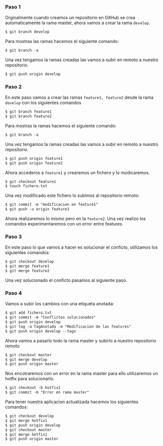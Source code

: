 ### Paso 1

Orginalmente cuando creamos un repositorio en GitHub se crea automaticamente la rama master, ahora vamos a crear la rama `develop`.

```markdown
$ git branch develop
```

Para mostras las ramas hacemos el siguiente comando:

```markdown
$ git branch -a
```

Una vez tengamos la ramas creadas las vamos a subir en remoto a nuestro repositorio.

```markdown
$ git push origin develop
```

### Paso 2

En este paso vamos a crear las ramas `feature1, feature2` desde la rama `develop` con los siguientes comandos

```markdown
$ git branch feature1
$ git branch feature2
```
Para mostras la ramas hacemos el siguiente comando:

```markdown
$ git branch -a
```
Una vez tengamos la ramas creadas las vamos a subir en remoto a nuestro repositorio.

```markdown
$ git push origin feature1
$ git push origin feature2
```

Ahora accederos a `feature1` y crearemos un fichero y lo modicaremos.

```markdown
$ git checkout feature1
$ touch fichero.txt
```

Una vez modificado este fichero lo subimos al repositorio remoto:

```markdown
$ git commit -m "modificacion en feature1"
$ git push -u origin feature1
```

Ahora realizaremos lo mismo pero en la `feature2`. Una vez realizo los comandos experimentaremos con un error entre features.

### Paso 3

En este paso lo que vamos a hacer es solucionar el conficto, utilizamos los siguientes comandos:

```markdown
$ git checkout develop
$ git merge feature1
$ git merge feature2
```

Una vez solucionado el conficto pasamos al siguiente paso.

### Paso 4

Vamos a subir los cambios con una etiqueta anotada:

```markdown
$ git add fichero.txt
$ git commit -m "Conflictos solucionados"
$ git push origin develop
$ git tag -a TagAnotada -m "Modificacion de las features"
$ git push origin develop --tags
```

Ahora vamos a pasarlo todo la rama master y subirlo a nuestro repositorio remoto

```markdown
$ git checkout master
$ git merge develop
$ git push origin master
```
Nos encotraremos con un error en la rama master para ello utilizaremos un hotfix para solucionarlo.

```markdown
$ git checkout -b hotfix1
$ git commit -m "Error en rama master"
```
Para tener nuestra aplicacion actualizada hacemos los siguientes comandos:

```markdown
$ git checkout develop
$ git merge hotfix1 
$ git push origin develop
$ git checkout master
$ git merge hotfix1
$ git push origin master
```
